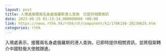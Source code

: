 ```yaml
---
layout: post
title: 入境處接獲兩名身處俄羅斯港人查詢　已提供相關資訊
date: 2023-06-25 01:13:14.000000000 +08:00
link: https://news.rthk.hk/rthk/ch/component/k2/1706150-20230625.htm
categories: rthk
---
```


入境處表示，接獲兩名身處俄羅斯的港人查詢，已即時提供相關資訊，並將個案轉介中國駐俄大使館跟進。
